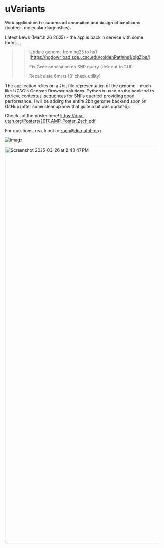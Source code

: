 # uVariants

Web application for automated annotation and design of amplicons (biotech, molecular diagnostics).  

Latest News (March 26 2025) - the app is back in service with some todos....

>> Update genome from hg38 to hs1 (https://hgdownload.soe.ucsc.edu/goldenPath/hs1/bigZips/)
>> 
>> Fix Gene annotation on SNP query (kick out to GUI)
>> 
>> Recalculate 6mers (3' check utility)

The application relies on a 2bit file representation of the genome - much like UCSC's Genome Browser solutions.  Python is used on the backend to retrieve contextual sequences for SNPs queried, providing good performance.  I will be adding the entire 2bit genome backend soon on GitHub (after some cleanup now that quite a bit was updated).

Check out the poster here!  https://dna-utah.org/Posters/2017_AMP_Poster_Zach.pdf



For questions, reach out to zach@dna-utah.org.  


![image](https://github.com/user-attachments/assets/c7b73b36-3512-463d-bc14-592ee0c03c7c)


<img width="1296" alt="Screenshot 2025-03-26 at 2 43 47 PM" src="https://github.com/user-attachments/assets/71394435-b855-4756-8878-70a3e44b3675" />
